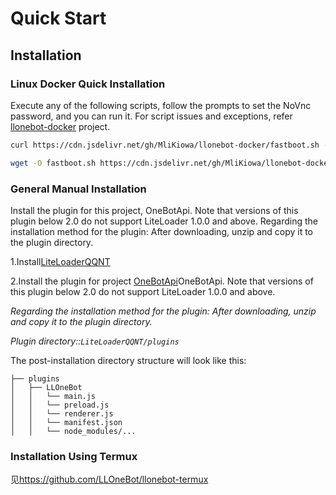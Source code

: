 # Quick Start

## Installation
### Linux Docker Quick Installation
Execute any of the following scripts, follow the prompts to set the NoVnc password, and you can run it. For script issues and exceptions, refer [llonebot-docker](https://github.com/MliKiowa/llonebot-docker) project.

 ```bash
curl https://cdn.jsdelivr.net/gh/MliKiowa/llonebot-docker/fastboot.sh -o fastboot.sh & chmod +x fastboot.sh & sudo sh fastboot.sh
 ```
 ```bash
wget -O fastboot.sh https://cdn.jsdelivr.net/gh/MliKiowa/llonebot-docker/fastboot.sh & chmod +x fastboot.sh & sudo sh fastboot.sh
 ```

### General Manual Installation

Install the plugin for this project, OneBotApi. Note that versions of this plugin below 2.0 do not support LiteLoader 1.0.0 and above.
Regarding the installation method for the plugin: After downloading, unzip and copy it to the plugin directory.


1.Install[LiteLoaderQQNT](https://liteloaderqqnt.github.io/guide/install.html)

2.Install the plugin for project [OneBotApi](https://github.com/linyuchen/LiteLoaderQQNT-OneBotApi/releases/)OneBotApi. Note that versions of this plugin below 2.0 do not support LiteLoader 1.0.0 and above.

*Regarding the installation method for the plugin: After downloading, unzip and copy it to the plugin directory.*

*Plugin directory::`LiteLoaderQQNT/plugins`*

The post-installation directory structure will look like this:
```
├── plugins
│   ├── LLOneBot
│   │   └── main.js
│   │   └── preload.js
│   │   └── renderer.js
│   │   └── manifest.json
│   │   └── node_modules/...
```

### Installation Using Termux

见<https://github.com/LLOneBot/llonebot-termux>
